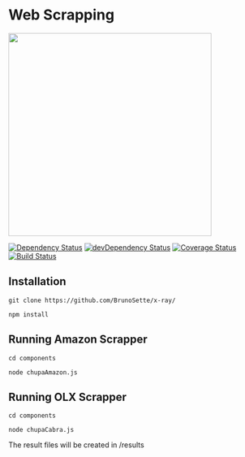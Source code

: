 # Web Scrapping
<img src="https://22570l2e793j2oo9c81ug2nh-wpengine.netdna-ssl.com/wp-content/uploads/2018/07/what-is-web-scraping-diagram.png" width="400">

<a href="https://david-dm.org/BrunoSette/x-ray"><img src="https://david-dm.org/BrunoSette/x-ray.svg" alt="Dependency Status"></a>
<a href="https://david-dm.org/BrunoSette/x-ray/?type=dev"><img src="https://david-dm.org/BrunoSette/x-ray/dev-status.svg" alt="devDependency Status"></a>
[![Coverage Status](https://coveralls.io/repos/github/BrunoSette/x-ray/badge.svg?branch=master)](https://coveralls.io/github/BrunoSette/x-ray?branch=master)
[![Build Status](https://travis-ci.org/BrunoSette/x-ray.svg?branch=master)](https://travis-ci.org/BrunoSette/x-ray)


## Installation

```
git clone https://github.com/BrunoSette/x-ray/

npm install
```

## Running Amazon Scrapper

```
cd components

node chupaAmazon.js
```

## Running OLX Scrapper

```
cd components

node chupaCabra.js
```

The result files will be created in /results
